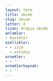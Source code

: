 ```yaml
---
layout: term
title: akvam
slug: akvam
letter: A
lisan: Arapça aḳvām
anlamlar:
- Kavimler
ozellikler:
- - isim
  - eskimiş
ornekler:
- - ''
orneklerkaynak:
- - ''
---
```

